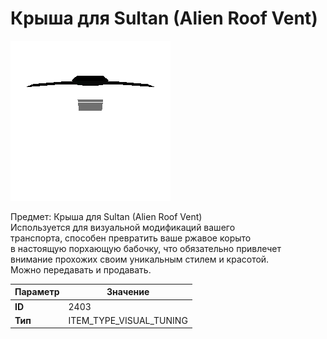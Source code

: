 # Крыша для Sultan (Alien Roof Vent)

![Item Image](../img/2403.webp?raw=true)

Предмет: Крыша для Sultan (Alien Roof Vent)<br>Используется для визуальной модификаций вашего<br>транспорта, способен превратить ваше ржавое корыто<br>в настоящую порхающую бабочку, что обязательно привлечет<br>внимание прохожих своим уникальным стилем и красотой.<br>Можно передавать и продавать.


| Параметр | Значение |
|----------|----------|
| **ID** | 2403 |
| **Тип** | ITEM_TYPE_VISUAL_TUNING |

